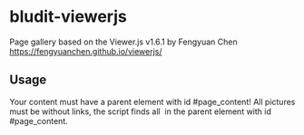 # bludit-viewerjs
Page gallery based on the Viewer.js v1.6.1 by Fengyuan Chen
https://fengyuanchen.github.io/viewerjs/

## Usage
Your content must have a parent element with id #page_content!
All pictures must be without links, the script finds all <img> in the parent element with id #page_content.
